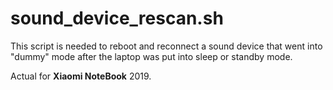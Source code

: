 # sound_device_rescan.sh

This script is needed to reboot and reconnect a sound device that went into "dummy" mode after the laptop was put into sleep or standby mode.

Actual for **Xiaomi NoteBook** 2019.
